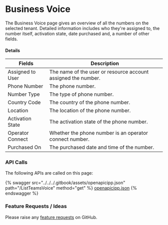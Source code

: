 # Business Voice

The Business Voice page gives an overview of all the numbers on the selected tenant. Detailed information includes who they're assigned to, the number itself, activation state, date purchased and, a number of other fields.

#### Details <a href="#businessvoice-details" id="businessvoice-details"></a>

| Fields           | Description                                                   |
| ---------------- | ------------------------------------------------------------- |
| Assigned to User | The name of the user or resource account assigned the number. |
| Phone Number     | The phone number.                                             |
| Number Type      | The type of phone number.                                     |
| Country Code     | The country of the phone number.                              |
| Location         | The location of the phone number.                             |
| Activation State | The activation state of the phone number.                     |
| Operator Connect | Whether the phone number is an operator connect number.       |
| Purchased On     | The purchased date and time of the number.                    |

### API Calls

The following APIs are called on this page:

{% swagger src="../../../.gitbook/assets/openapicipp.json" path="/ListTeamsVoice" method="get" %}
[openapicipp.json](../../../.gitbook/assets/openapicipp.json)
{% endswagger %}

### Feature Requests / Ideas

Please raise any [feature requests](https://github.com/KelvinTegelaar/CIPP/issues/new?assignees=\&labels=enhancement%2Cno-priority\&projects=\&template=feature.yml\&title=%5BFeature+Request%5D%3A+) on GitHub.
